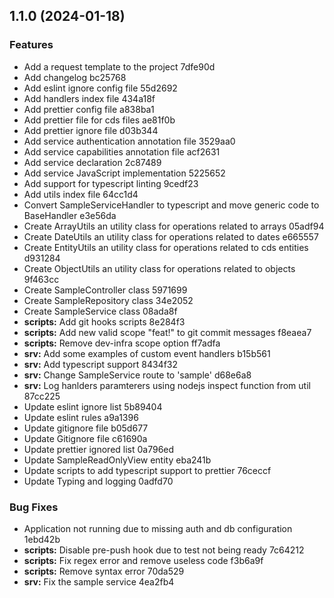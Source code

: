 ## 1.1.0 (2024-01-18)


### Features

* Add a request template to the project 7dfe90d
* Add changelog bc25768
* Add eslint ignore config file 55d2692
* Add handlers index file 434a18f
* Add prettier config file a838ba1
* Add prettier file for cds files ae81f0b
* Add prettier ignore file d03b344
* Add service authentication annotation file 3529aa0
* Add service capabilities annotation file acf2631
* Add service declaration 2c87489
* Add service JavaScript implementation 5225652
* Add support for typescript linting 9cedf23
* Add utils index file 64cc1d4
* Convert SampleServiceHandler to typescript and move generic code to BaseHandler e3e56da
* Create ArrayUtils an utility class for operations related to arrays 05adf94
* Create DateUtils an utility class for operations related to dates e665557
* Create EntityUtils an utility class for operations related to cds entities d931284
* Create ObjectUtils an utility class for operations related to objects 9f463cc
* Create SampleController class 5971699
* Create SampleRepository class 34e2052
* Create SampleService class 08ada8f
* **scripts:** Add git hooks scripts 8e284f3
* **scripts:** Add new valid scope "feat!" to git commit messages f8eaea7
* **scripts:** Remove dev-infra scope option ff7adfa
* **srv:** Add some examples of custom event handlers b15b561
* **srv:** Add typescript support 8434f32
* **srv:** Change SampleService route to 'sample' d68e6a8
* **srv:** Log hanlders paramterers using nodejs inspect function from util 87cc225
* Update eslint ignore list 5b89404
* Update eslint rules a9a1396
* Update gitignore file b05d677
* Update Gitignore file c61690a
* Update prettier ignored list 0a796ed
* Update SampleReadOnlyView entity eba241b
* Update scripts to add typescript support to prettier 76ceccf
* Update Typing and logging 0adfd70


### Bug Fixes

* Application not running due to missing auth and db configuration 1ebd42b
* **scripts:** Disable pre-push hook due to test not being ready 7c64212
* **scripts:** Fix regex error and remove useless code f3b6a9f
* **scripts:** Remove syntax error 70da529
* **srv:** Fix the sample service 4ea2fb4

